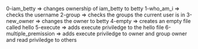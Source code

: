 0-iam_betty => changes ownership of iam_betty to betty
1-who_am_i => checks the username
2-group => checks the groups the current user is in
3-new_owner => changes the owner to betty
4-empty => creates an empty file called hello
5-execute => adds execute priviledge to the hello file
6-multiple_premission => adds execute priviledge to owner and group owner and read priviledge to others
